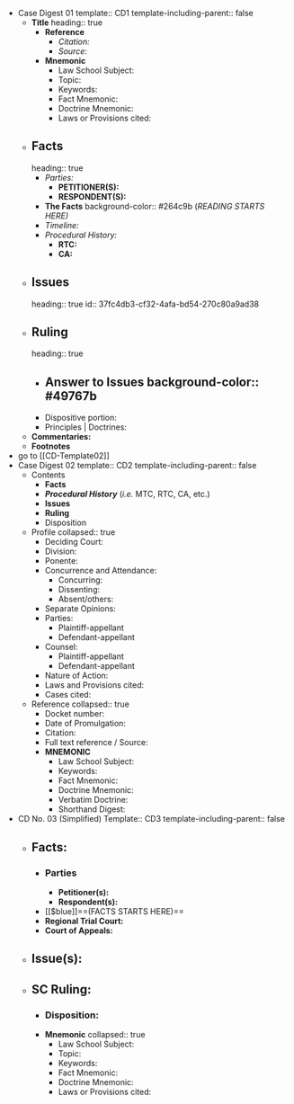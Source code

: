 - Case Digest 01
  template:: CD1
  template-including-parent:: false
	- **Title**
	  heading:: true
		- **Reference**
			- _Citation:_
			- _Source:_
		- **Mnemonic**
			- Law School Subject:
			- Topic:
			- Keywords:
			- Fact Mnemonic:
			- Doctrine Mnemonic:
			- Laws or Provisions cited:
	- ## **Facts**
	  heading:: true
		- _Parties:_
			- **PETITIONER(S):**
			- **RESPONDENT(S):**
		- **The Facts**
		  background-color:: #264c9b
		  (_READING STARTS HERE)_
		- _Timeline:_
		- _Procedural History:_
			- **RTC:**
			- **CA:**
	- ## **Issues**
	  heading:: true
	  id:: 37fc4db3-cf32-4afa-bd54-270c80a9ad38
	- ## **Ruling**
	  heading:: true
		- Answer to Issues
		  background-color:: #49767b
			-
		- Dispositive portion:
		- Principles | Doctrines:
	- **Commentaries:**
	- **Footnotes**
- go to [[CD-Template02]]
- Case Digest 02
  template:: CD2
  template-including-parent:: false
	- Contents
		- **Facts**
		- *__Procedural History__* (*i.e.* MTC, RTC, CA, etc.)
		- **Issues**
		- **Ruling**
		- Disposition
	- Profile
	  collapsed:: true
		- Deciding Court:
		- Division:
		- Ponente:
		- Concurrence and Attendance:
			- Concurring:
			- Dissenting:
			- Absent/others:
		- Separate Opinions:
		- Parties:
			- Plaintiff-appellant
			- Defendant-appellant
		- Counsel:
			- Plaintiff-appellant
			- Defendant-appellant
		- Nature of Action:
		- Laws and Provisions cited:
		- Cases cited:
	- Reference
	  collapsed:: true
		- Docket number:
		- Date of Promulgation:
		- Citation:
		- Full text reference / Source:
		- **MNEMONIC**
			- Law School Subject:
			- Keywords:
			- Fact Mnemonic:
			- Doctrine Mnemonic:
			- Verbatim Doctrine:
			- Shorthand Digest:
- CD No. 03 (Simplified)
  Template:: CD3
  template-including-parent:: false
	- ## Facts:
		- ### Parties
			- **Petitioner(s):**
			- **Respondent(s):**
		- [[$blue]]==(FACTS STARTS HERE)==
		- **Regional Trial Court:**
		- **Court of Appeals:**
	- ## Issue(s):
	- ## SC Ruling:
		- ### Disposition:
		- **Mnemonic**
		  collapsed:: true
			- Law School Subject:
			- Topic:
			- Keywords:
			- Fact Mnemonic:
			- Doctrine Mnemonic:
			- Laws or Provisions cited:
